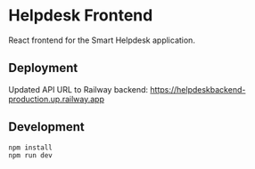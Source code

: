 # Helpdesk Frontend

React frontend for the Smart Helpdesk application.

## Deployment

Updated API URL to Railway backend: https://helpdeskbackend-production.up.railway.app

## Development

```bash
npm install
npm run dev
```
